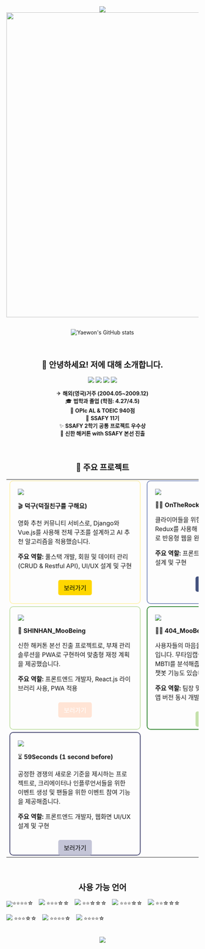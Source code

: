<div align="center">
  <img src="https://capsule-render.vercel.app/api?type=waving&color=f182a2&width=100%&height=150&section=header" />

  <div align="center">
    <img src="https://github.com/user-attachments/assets/1fcb0e64-6e53-4c56-9c8b-ed4925184cb0" width="800" />
  </div>

  <br>

![Yaewon's GitHub stats](https://github-readme-stats.vercel.app/api?username=wony0321&show_icons=true&theme=dracula)

  <br>

## 👋 안녕하세요! 저에 대해 소개합니다.

<p align="center">
  <img src="https://img.shields.io/badge/학과-법학과-blue?style=flat-square" />
  <img src="https://img.shields.io/badge/SSAFY-11기-ff69b4?style=flat-square" />
  <img src="https://img.shields.io/badge/공통프로젝트-우수상-ff4500?style=flat-square" />
  <img src="https://img.shields.io/badge/신한해커톤-본선진출-348833?style=flat-square" />
</p>

<div>✈ <strong>해외(영국)거주 (2004.05~2009.12)</strong> </div>
<div>🎓 <strong>법학과 졸업 (학점: 4.27/4.5)</strong> </div>
<div>📖 <strong>OPIc AL & TOEIC 940점</strong> </div>
<div>🎉 <strong>SSAFY 11기</strong> </div>
<div>✨ <strong>SSAFY 2학기 공통 프로젝트 우수상</strong> </div>
<div>💼 <strong>신한 해커톤 with SSAFY 본선 진출</strong> </div>

<br>
<br>

## 📌 주요 프로젝트

<table>
  <tr>
    <td>
      <div style="border: 2px solid #FFF2B2; border-radius: 10px; padding: 20px; width: 300px; height: 280px;">
        <img src="https://img.shields.io/badge/프로젝트-덕구-FFF2B2?style=for-the-badge" />
        <p>🎬 <strong>덕구(덕질친구를 구해요)</strong></p>
        <p>영화 추천 커뮤니티 서비스로, Django와 Vue.js를 사용해 전체 구조를 설계하고 AI 추천 알고리즘을 적용했습니다.</p>
        <p><strong>주요 역할:</strong> 풀스택 개발, 회원 및 데이터 관리 (CRUD & Restful API), UI/UX 설계 및 구현</p>
        <div style="text-align: center;">
          <a href="https://github.com/wony0321/DuckGu" style="display: inline-block; text-decoration: none; background-color: #FFD700; color: black; padding: 8px 15px; border-radius: 5px; margin-top: 10px;">보러가기</a>
        </div>
      </div>
    </td>
    <td>
      <div style="border: 2px solid #8090BF; border-radius: 10px; padding: 20px; width: 300px; height: 280px;">
        <img src="https://img.shields.io/badge/프로젝트-OnTheRock-8090BF?style=for-the-badge" />
        <p>🧗‍♂️ <strong>OnTheRock</strong></p>
        <p>클라이머들을 위한 SNS로, React.js와 Redux를 사용해 상태 관리 및 Tailwind CSS로 반응형 웹을 완성했습니다.</p>
        <p><strong>주요 역할:</strong> 프론트엔드 개발자, 전체적인 화면 설계 및 구현</p>
        <div style="text-align: center;">
        <a href="https://github.com/singleton-ontherock/Frontend" style="display: inline-block; text-decoration: none; background-color: #44537F; color: white; padding: 8px 15px; border-radius: 5px; margin-top: 10px;">보러가기</a>
        </div>
      </div>
    </td>
  </tr>
  <tr>
    <td>
      <div style="border: 2px solid #C5E1AB; border-radius: 10px; padding: 20px; width: 300px; height: 280px;">
        <img src="https://img.shields.io/badge/프로젝트-MooBeing-C5E1AB?style=for-the-badge" />
        <p>🥚 <strong>SHINHAN_MooBeing</strong></p>
        <p>신한 해커톤 본선 진출 프로젝트로, 부채 관리 솔루션을 PWA로 구현하여 맞춤형 재정 계획을 제공했습니다.</p>
        <p><strong>주요 역할:</strong> 프론트엔드 개발자, React.js 라이브러리 사용, PWA 적용</p>
        <div style="text-align: center;">
          <a href="https://github.com/Shinhan-Hackathon-IM/Moobeing" style="display: inline-block; text-decoration: none; background-color: #FFE4D5; color: white; padding: 8px 15px; border-radius: 5px; margin-top: 10px;">보러가기</a>
        </div>
      </div>
    </td>
    <td>
      <div style="border: 2px solid #348833; border-radius: 10px; padding: 20px; width: 300px; height: 280px;">
        <img src="https://img.shields.io/badge/프로젝트-MooBeing-348833?style=for-the-badge" />
        <p>🧗‍♂️ <strong>404_MooBeing</strong></p>
        <p>사용자들의 마음을 움직이는 생활금융플랫폼입니다. 무타임캡슐로 소비를 기록하고, 소비 MBTI를 분석해줍니다. 금융 개념에 대해 묻는 챗봇 기능도 있습니다.</p>
        <p><strong>주요 역할:</strong> 팀장 및 프론트엔드 개발자, 웹 & 앱 버전 동시 개발</p>
        <div style="text-align: center;">
          <a href="https://github.com/404MooBeing/MooBeing" style="display: inline-block; text-decoration: none; background-color: #C5E1AB; color: black; padding: 8px 15px; border-radius: 5px; margin-top: 10px;">보러가기</a>
        </div>
      </div>
    </td>
  </tr>
    <tr>
    <td>
      <div style="border: 2px solid #474972; border-radius: 10px; padding: 20px; width: 300px; height: 280px;">
        <img src="https://img.shields.io/badge/프로젝트-59초-474972?style=for-the-badge" />
        <p>⏳ <strong>59Seconds (1 second before)</strong></p>
        <p>공정한 경쟁의 새로운 기준을 제시하는 프로젝트로, 크리에이터나 인플루언서들을 위한 이벤트 생성 및 팬들을 위한 이벤트 참여 기능을 제공해줍니다.</p>
        <p><strong>주요 역할:</strong> 프론트엔드 개발자, 웹화면 UI/UX 설계 및 구현</p>
        <div style="text-align: center;">
          <a href="https://github.com/404DreamSolutions/59seconds" style="display: inline-block; text-decoration: none; background-color: #C4C5D7; color: black; padding: 8px 15px; border-radius: 5px; margin-top: 10px;">보러가기</a>
        </div>
      </div>
    </td>
  </tr>
</table>

<br>

## 사용 가능 언어

<div style="display: flex; flex-wrap: wrap; gap: 15px">
  <div style="display: flex; align-items: center;">
    <img src="https://img.shields.io/badge/Python-3776AB?style=for-the-badge&logo=python&logoColor=white" />
    <span>⭐⭐⭐⭐☆</span>
  </div>
  <div>
    <img src="https://img.shields.io/badge/JavaScript-F7DF1E?style=for-the-badge&logo=javascript&logoColor=black" />
    <span>⭐⭐⭐☆☆</span>
  </div>
  <div>
    <img src="https://img.shields.io/badge/Django-092E20?style=for-the-badge&logo=django&logoColor=white" />
    <span>⭐⭐☆☆☆</span>
  </div>
  <div>
    <img src="https://img.shields.io/badge/React-61DAFB?style=for-the-badge&logo=react&logoColor=black" />
    <span>⭐⭐⭐☆☆</span>
  </div>
  <div>
    <img src="https://img.shields.io/badge/Next.js-000000?style=for-the-badge&logo=next.js&logoColor=white" />
    <span>⭐⭐☆☆☆</span>
  </div>
  <div>
    <img src="https://img.shields.io/badge/TypeScript-3178C6?style=for-the-badge&logo=typescript&logoColor=white" />
    <span>⭐⭐⭐☆☆</span>
  </div>
  <div>
    <img src="https://img.shields.io/badge/HTML5-E34F26?style=for-the-badge&logo=html5&logoColor=white" />
    <span>⭐⭐⭐⭐☆</span>
  </div>
  <div>
    <img src="https://img.shields.io/badge/CSS3-1572B6?style=for-the-badge&logo=css3&logoColor=white" />
    <span>⭐⭐⭐⭐☆</span>
  </div>
</div>

<br>
<br>

  <img src="https://capsule-render.vercel.app/api?type=waving&color=f182a2&width=100%&height=150&section=footer" />
</div>
